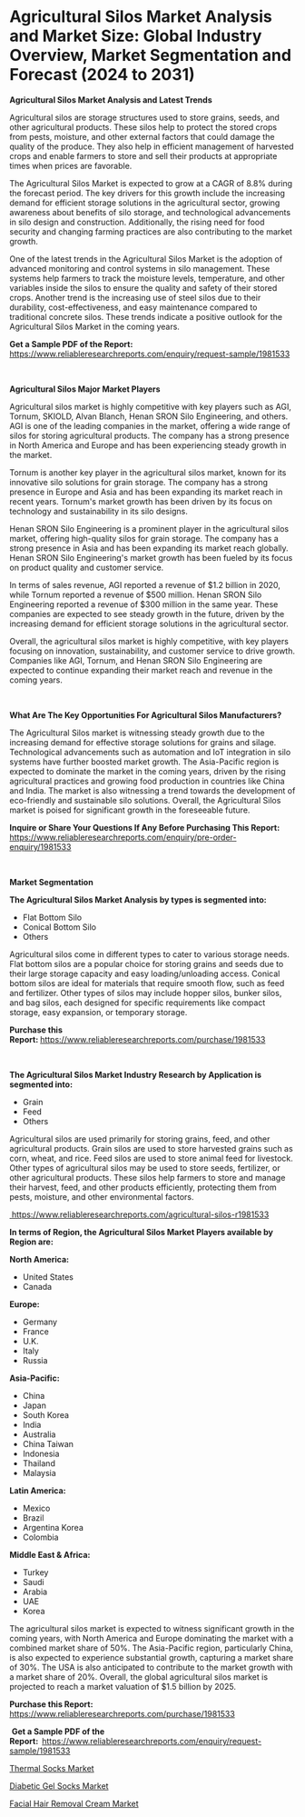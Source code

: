 <p><h1>Agricultural Silos Market Analysis and Market Size: Global Industry Overview, Market Segmentation and Forecast (2024 to 2031)</h1></p><p><strong>Agricultural Silos Market Analysis and Latest Trends</strong></p>
<p><p>Agricultural silos are storage structures used to store grains, seeds, and other agricultural products. These silos help to protect the stored crops from pests, moisture, and other external factors that could damage the quality of the produce. They also help in efficient management of harvested crops and enable farmers to store and sell their products at appropriate times when prices are favorable.</p><p>The Agricultural Silos Market is expected to grow at a CAGR of 8.8% during the forecast period. The key drivers for this growth include the increasing demand for efficient storage solutions in the agricultural sector, growing awareness about benefits of silo storage, and technological advancements in silo design and construction. Additionally, the rising need for food security and changing farming practices are also contributing to the market growth.</p><p>One of the latest trends in the Agricultural Silos Market is the adoption of advanced monitoring and control systems in silo management. These systems help farmers to track the moisture levels, temperature, and other variables inside the silos to ensure the quality and safety of their stored crops. Another trend is the increasing use of steel silos due to their durability, cost-effectiveness, and easy maintenance compared to traditional concrete silos. These trends indicate a positive outlook for the Agricultural Silos Market in the coming years.</p></p>
<p><strong>Get a Sample PDF of the Report:&nbsp;</strong> <a href="https://www.reliableresearchreports.com/enquiry/request-sample/1981533">https://www.reliableresearchreports.com/enquiry/request-sample/1981533</a></p>
<p>&nbsp;</p>
<p><strong>Agricultural Silos Major Market Players</strong></p>
<p><p>Agricultural silos market is highly competitive with key players such as AGI, Tornum, SKIOLD, Alvan Blanch, Henan SRON Silo Engineering, and others. AGI is one of the leading companies in the market, offering a wide range of silos for storing agricultural products. The company has a strong presence in North America and Europe and has been experiencing steady growth in the market.</p><p>Tornum is another key player in the agricultural silos market, known for its innovative silo solutions for grain storage. The company has a strong presence in Europe and Asia and has been expanding its market reach in recent years. Tornum's market growth has been driven by its focus on technology and sustainability in its silo designs.</p><p>Henan SRON Silo Engineering is a prominent player in the agricultural silos market, offering high-quality silos for grain storage. The company has a strong presence in Asia and has been expanding its market reach globally. Henan SRON Silo Engineering's market growth has been fueled by its focus on product quality and customer service.</p><p>In terms of sales revenue, AGI reported a revenue of $1.2 billion in 2020, while Tornum reported a revenue of $500 million. Henan SRON Silo Engineering reported a revenue of $300 million in the same year. These companies are expected to see steady growth in the future, driven by the increasing demand for efficient storage solutions in the agricultural sector.</p><p>Overall, the agricultural silos market is highly competitive, with key players focusing on innovation, sustainability, and customer service to drive growth. Companies like AGI, Tornum, and Henan SRON Silo Engineering are expected to continue expanding their market reach and revenue in the coming years.</p></p>
<p>&nbsp;</p>
<p><strong>What Are The Key Opportunities For Agricultural Silos Manufacturers?</strong></p>
<p><p>The Agricultural Silos market is witnessing steady growth due to the increasing demand for effective storage solutions for grains and silage. Technological advancements such as automation and IoT integration in silo systems have further boosted market growth. The Asia-Pacific region is expected to dominate the market in the coming years, driven by the rising agricultural practices and growing food production in countries like China and India. The market is also witnessing a trend towards the development of eco-friendly and sustainable silo solutions. Overall, the Agricultural Silos market is poised for significant growth in the foreseeable future.</p></p>
<p><strong>Inquire or Share Your Questions If Any Before Purchasing This Report:</strong> <a href="https://www.reliableresearchreports.com/enquiry/pre-order-enquiry/1981533">https://www.reliableresearchreports.com/enquiry/pre-order-enquiry/1981533</a></p>
<p>&nbsp;</p>
<p><strong>Market Segmentation</strong></p>
<p><strong>The Agricultural Silos Market Analysis by types is segmented into:</strong></p>
<p><ul><li>Flat Bottom Silo</li><li>Conical Bottom Silo</li><li>Others</li></ul></p>
<p><p>Agricultural silos come in different types to cater to various storage needs. Flat bottom silos are a popular choice for storing grains and seeds due to their large storage capacity and easy loading/unloading access. Conical bottom silos are ideal for materials that require smooth flow, such as feed and fertilizer. Other types of silos may include hopper silos, bunker silos, and bag silos, each designed for specific requirements like compact storage, easy expansion, or temporary storage.</p></p>
<p><strong>Purchase this Report:&nbsp;</strong><a href="https://www.reliableresearchreports.com/purchase/1981533">https://www.reliableresearchreports.com/purchase/1981533</a></p>
<p>&nbsp;</p>
<p><strong>The Agricultural Silos Market Industry Research by Application is segmented into:</strong></p>
<p><ul><li>Grain</li><li>Feed</li><li>Others</li></ul></p>
<p><p>Agricultural silos are used primarily for storing grains, feed, and other agricultural products. Grain silos are used to store harvested grains such as corn, wheat, and rice. Feed silos are used to store animal feed for livestock. Other types of agricultural silos may be used to store seeds, fertilizer, or other agricultural products. These silos help farmers to store and manage their harvest, feed, and other products efficiently, protecting them from pests, moisture, and other environmental factors.</p></p>
<p><a href="https://www.reliableresearchreports.com/agricultural-silos-r1981533">&nbsp;https://www.reliableresearchreports.com/agricultural-silos-r1981533</a></p>
<p><strong>In terms of Region, the Agricultural Silos Market Players available by Region are:</strong></p>
<p>
    <p> <strong> North America: </strong>
        <ul>
            <li>United States</li>
            <li>Canada</li>
        </ul>
        </p> 
    <p> <strong> Europe: </strong>
        <ul>
            <li>Germany</li>
            <li>France</li>
            <li>U.K.</li>
            <li>Italy</li>
            <li>Russia</li>
        </ul>
        </p> 
    <p> <strong> Asia-Pacific: </strong>
        <ul>
            <li>China</li>
            <li>Japan</li>
            <li>South Korea</li>
            <li>India</li>
            <li>Australia</li>
            <li>China Taiwan</li>
            <li>Indonesia</li>
            <li>Thailand</li>
            <li>Malaysia</li>
        </ul>
        </p> 
    <p> <strong> Latin America: </strong>
        <ul>
            <li>Mexico</li>
            <li>Brazil</li>
            <li>Argentina Korea</li>
            <li>Colombia</li>
        </ul>
        </p> 
    <p> <strong> Middle East & Africa: </strong>
        <ul>
            <li>Turkey</li>
            <li>Saudi</li>
            <li>Arabia</li>
            <li>UAE</li>
            <li>Korea</li>
        </ul>
    </p>
    </p>
<p><p>The agricultural silos market is expected to witness significant growth in the coming years, with North America and Europe dominating the market with a combined market share of 50%. The Asia-Pacific region, particularly China, is also expected to experience substantial growth, capturing a market share of 30%. The USA is also anticipated to contribute to the market growth with a market share of 20%. Overall, the global agricultural silos market is projected to reach a market valuation of $1.5 billion by 2025.</p></p>
<p><strong>Purchase this Report: </strong><a href="https://www.reliableresearchreports.com/purchase/1981533">https://www.reliableresearchreports.com/purchase/1981533</a></p>
<p>&nbsp;<strong>Get a Sample PDF of the Report:&nbsp;&nbsp;</strong><a href="https://www.reliableresearchreports.com/enquiry/request-sample/1981533">https://www.reliableresearchreports.com/enquiry/request-sample/1981533</a></p>
<p><strong></strong></p>
<p><p><a href="https://www.linkedin.com/pulse/thermal-socks-market-analysis-sze-forecasted-period-from-2024-ibuff?trackingId=BNLKD2LTGdwOC1TXRDnAYg%3D%3D">Thermal Socks Market</a></p><p><a href="https://www.linkedin.com/pulse/diabetic-gel-socks-market-outlook-industry-overview-forecast-ptjyf?trackingId=VXdRaR5%2BFLqFdh2D8olGkg%3D%3D">Diabetic Gel Socks Market</a></p><p><a href="https://www.linkedin.com/pulse/analyzing-facial-hair-removal-cream-market-global-industry-0v0fc?trackingId=7npPKdUpW%2F4F1imGNamoSg%3D%3D">Facial Hair Removal Cream Market</a></p></p>